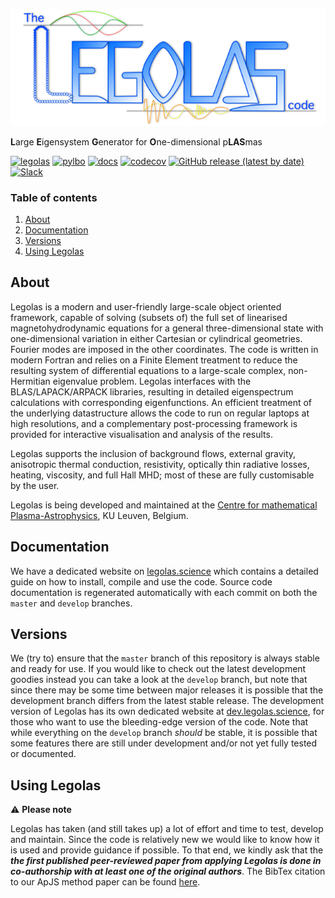
![legolas-logo](docs/assets/images/logo_legolas_640x237.png)

**L**arge **E**igensystem **G**enerator for **O**ne-dimensional p**LAS**mas

[![legolas](https://github.com/n-claes/legolas/actions/workflows/legolas.yml/badge.svg?branch=master)](https://github.com/n-claes/legolas/actions/workflows/legolas.yml) [![pylbo](https://github.com/n-claes/legolas/actions/workflows/pylbo.yml/badge.svg?branch=master)](https://github.com/n-claes/legolas/actions/workflows/pylbo.yml) [![docs](https://github.com/n-claes/legolas/actions/workflows/docs.yml/badge.svg?branch=master)](https://github.com/n-claes/legolas/actions/workflows/docs.yml) [![codecov](https://codecov.io/gh/n-claes/legolas/branch/master/graph/badge.svg?token=OVLYGOADS7)](https://codecov.io/gh/n-claes/legolas) [![GitHub release (latest by date)](https://img.shields.io/github/v/release/n-claes/legolas?color=blue&label=release&style=flat)](https://github.com/n-claes/legolas/releases) [![Slack](https://img.shields.io/static/v1?label=Slack&message=join%20us&style=flat&logo=Slack&logoColor=white&color=orange)](https://join.slack.com/t/the-legolas-code/shared_invite/zt-tsb5yaht-LtLWHzVu8Zux~Yt3PBx32Q)

### Table of contents
1. [About](#about)
2. [Documentation](#documentation)
3. [Versions](#versions)
4. [Using Legolas](#using-legolas)

## About
Legolas is a modern and user-friendly large-scale object oriented framework, capable of solving (subsets of) the full set of linearised magnetohydrodynamic equations for a general three-dimensional state with one-dimensional variation in either Cartesian or cylindrical geometries. Fourier modes are imposed in the other coordinates. The code is written in modern Fortran and relies on a Finite Element treatment to reduce the resulting system of differential equations to a large-scale complex, non-Hermitian eigenvalue problem. Legolas interfaces with the BLAS/LAPACK/ARPACK libraries, resulting in detailed eigenspectrum calculations with corresponding eigenfunctions. An efficient treatment of the underlying datastructure allows the code to run on regular laptops at high resolutions, and a complementary post-processing framework is provided for interactive visualisation and analysis of the results.

Legolas supports the inclusion of background flows, external gravity, anisotropic thermal conduction, resistivity, optically thin radiative losses, heating, viscosity, and full Hall MHD; most of these are fully customisable by the user.

Legolas is being developed and maintained at the [Centre for mathematical Plasma-Astrophysics](https://wis.kuleuven.be/CmPA), KU Leuven, Belgium.


## Documentation
We have a dedicated website on [legolas.science](https://legolas.science) which contains a detailed guide on how to install, compile and use the code. Source code documentation is regenerated automatically with each commit on both the `master` and `develop` branches.

## Versions
We (try to) ensure that the `master` branch of this repository is always stable and ready for use.
If you would like to check out the latest development goodies instead you can take a look at the `develop` branch, but note that since there may be some time between major releases it is possible that the development branch differs from the latest stable release. The development version of Legolas has its own dedicated website at [dev.legolas.science](https://dev.legolas.science), for those who want to use the bleeding-edge version of the code.
Note that while everything on the `develop` branch _should_ be stable, it is possible that some features there are still under development and/or not yet fully tested or documented.

## Using Legolas
:warning: **Please note**

Legolas has taken (and still takes up) a lot of effort and time to test, develop and maintain.
Since the code is relatively new we would like to know how it is used and provide guidance if possible.
To that end, we kindly ask that the _**the first published peer-reviewed paper from applying Legolas is done in co-authorship with at least one of the original authors**_. The BibTex citation to our ApJS method paper can be found [here](https://ui.adsabs.harvard.edu/abs/2020arXiv201014148C/exportcitation).
